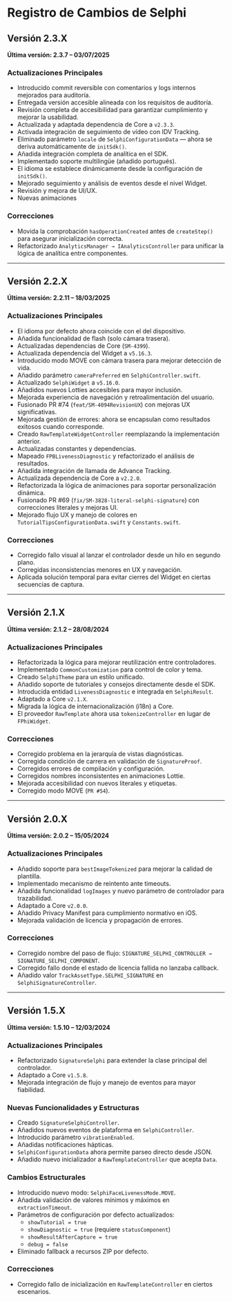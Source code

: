 # Registro de Cambios de Selphi

## Versión 2.3.X  
**Última versión: 2.3.7 – 03/07/2025**

### Actualizaciones Principales
- Introducido commit reversible con comentarios y logs internos mejorados para auditoría.
- Entregada versión accesible alineada con los requisitos de auditoría.
- Revisión completa de accesibilidad para garantizar cumplimiento y mejorar la usabilidad.
- Actualizada y adaptada dependencia de Core a `v2.3.3`.
- Activada integración de seguimiento de vídeo con IDV Tracking.
- Eliminado parámetro `locale` de `SelphiConfigurationData` — ahora se deriva automáticamente de `initSdk()`.
- Añadida integración completa de analítica en el SDK.
- Implementado soporte multilingüe (añadido portugués).
- El idioma se establece dinámicamente desde la configuración de `initSdk()`.
- Mejorado seguimiento y análisis de eventos desde el nivel Widget.
- Revisión y mejora de UI/UX.
- Nuevas animaciones

### Correcciones
- Movida la comprobación `hasOperationCreated` antes de `createStep()` para asegurar inicialización correcta.
- Refactorizado `AnalyticsManager → IAnalyticsController` para unificar la lógica de analítica entre componentes.

---

## Versión 2.2.X  
**Última versión: 2.2.11 – 18/03/2025**

### Actualizaciones Principales
- El idioma por defecto ahora coincide con el del dispositivo.
- Añadida funcionalidad de flash (solo cámara trasera).
- Actualizadas dependencias de Core (`SM-4399`).
- Actualizada dependencia del Widget a `v5.16.3`.
- Introducido modo MOVE con cámara trasera para mejorar detección de vida.
- Añadido parámetro `cameraPreferred` en `SelphiController.swift`.
- Actualizado `SelphiWidget` a `v5.16.0`.
- Añadidos nuevos Lotties accesibles para mayor inclusión.
- Mejorada experiencia de navegación y retroalimentación del usuario.
- Fusionado PR #74 (`feat/SM-4094RevisionUX`) con mejoras UX significativas.
- Mejorada gestión de errores: ahora se encapsulan como resultados exitosos cuando corresponde.
- Creado `RawTemplateWidgetController` reemplazando la implementación anterior.
- Actualizadas constantes y dependencias.
- Mapeado `FPBLivenessDiagnostic` y refactorizado el análisis de resultados.
- Añadida integración de llamada de Advance Tracking.
- Actualizada dependencia de Core a `v2.2.0`.
- Refactorizada la lógica de animaciones para soportar personalización dinámica.
- Fusionado PR #69 (`fix/SM-3828-literal-selphi-signature`) con correcciones literales y mejoras UI.
- Mejorado flujo UX y manejo de colores en `TutorialTipsConfigurationData.swift` y `Constants.swift`.

### Correcciones
- Corregido fallo visual al lanzar el controlador desde un hilo en segundo plano.
- Corregidas inconsistencias menores en UX y navegación.
- Aplicada solución temporal para evitar cierres del Widget en ciertas secuencias de captura.

---

## Versión 2.1.X  
**Última versión: 2.1.2 – 28/08/2024**

### Actualizaciones Principales
- Refactorizada la lógica para mejorar reutilización entre controladores.
- Implementado `CommonCustomization` para control de color y tema.
- Creado `SelphiTheme` para un estilo unificado.
- Añadido soporte de tutoriales y consejos directamente desde el SDK.
- Introducida entidad `LivenessDiagnostic` e integrada en `SelphiResult`.
- Adaptado a Core `v2.1.X`.
- Migrada la lógica de internacionalización (i18n) a Core.
- El proveedor `RawTemplate` ahora usa `tokenizeController` en lugar de `FPhiWidget`.

### Correcciones
- Corregido problema en la jerarquía de vistas diagnósticas.
- Corregida condición de carrera en validación de `SignatureProof`.
- Corregidos errores de compilación y configuración.
- Corregidos nombres inconsistentes en animaciones Lottie.
- Mejorada accesibilidad con nuevos literales y etiquetas.
- Corregido modo MOVE (`PR #54`).

---

## Versión 2.0.X  
**Última versión: 2.0.2 – 15/05/2024**

### Actualizaciones Principales
- Añadido soporte para `bestImageTokenized` para mejorar la calidad de plantilla.
- Implementado mecanismo de reintento ante timeouts.
- Añadida funcionalidad `logImages` y nuevo parámetro de controlador para trazabilidad.
- Adaptado a Core `v2.0.0`.
- Añadido Privacy Manifest para cumplimiento normativo en iOS.
- Mejorada validación de licencia y propagación de errores.

### Correcciones
- Corregido nombre del paso de flujo: `SIGNATURE_SELPHI_CONTROLLER → SIGNATURE_SELPHI_COMPONENT`.
- Corregido fallo donde el estado de licencia fallida no lanzaba callback.
- Añadido valor `TrackAssetType.SELPHI_SIGNATURE` en `SelphiSignatureController`.

---

## Versión 1.5.X  
**Última versión: 1.5.10 – 12/03/2024**

### Actualizaciones Principales
- Refactorizado `SignatureSelphi` para extender la clase principal del controlador.
- Adaptado a Core `v1.5.8`.
- Mejorada integración de flujo y manejo de eventos para mayor fiabilidad.

### Nuevas Funcionalidades y Estructuras
- Creado `SignatureSelphiController`.
- Añadidos nuevos eventos de plataforma en `SelphiController`.
- Introducido parámetro `vibrationEnabled`.
- Añadidas notificaciones hápticas.
- `SelphiConfigurationData` ahora permite parseo directo desde JSON.
- Añadido nuevo inicializador a `RawTemplateController` que acepta `Data`.

### Cambios Estructurales
- Introducido nuevo modo: `SelphiFaceLivenessMode.MOVE`.
- Añadida validación de valores mínimos y máximos en `extractionTimeout`.
- Parámetros de configuración por defecto actualizados:  
  - `showTutorial = true`  
  - `showDiagnostic = true` (requiere `statusComponent`)  
  - `showResultAfterCapture = true`  
  - `debug = false`
- Eliminado fallback a recursos ZIP por defecto.

### Correcciones
- Corregido fallo de inicialización en `RawTemplateController` en ciertos escenarios.
